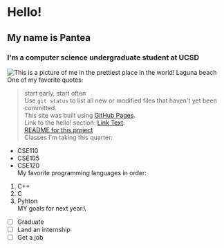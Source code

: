 # Hello!
## My name is Pantea
### I'm a computer science undergraduate student at UCSD
![This is a picture of me in the prettiest place in the world! **Laguna beach** ](IMG_3294.HEIC) 
One of my favorite quotes:
> start early, start often\
Use `git status` to list all new or modified files that haven't yet been committed.\
This site was built using [GitHub Pages](https://pages.github.com/).\
Link to the hello! section: [Link Text](#Hello!).\
[README for this project](README.md)\
Classes I'm taking this quarter:
* CSE110
* CSE105
* CSE120\
My favorite programming languages in order: 
1. C++
2. C
3. Pyhton\
MY goals for next year:\
- [ ] Graduate
- [ ] Land an internship
- [ ] Get a job